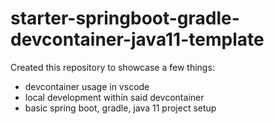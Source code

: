 # starter-springboot-gradle-devcontainer-java11-template

Created this repository to showcase a few things:
- devcontainer usage in vscode
- local development within said devcontainer
- basic spring boot, gradle, java 11 project setup
